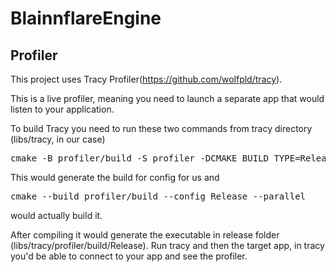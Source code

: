 # BlainnflareEngine

## Profiler

This project uses Tracy Profiler(https://github.com/wolfpld/tracy).

This is a live profiler, meaning you need to launch a separate app that would listen to your application.

To build Tracy you need to run these two commands from tracy directory (libs/tracy, in our case)
<pre>cmake -B profiler/build -S profiler -DCMAKE_BUILD_TYPE=Release</pre>
This would generate the build for config for us and
<pre>cmake --build profiler/build --config Release --parallel</pre>
would actually build it.

After compiling it would generate the executable in release folder (libs/tracy/profiler/build/Release). Run tracy and then the target app, in tracy you'd be able to connect to your app and see the profiler.
